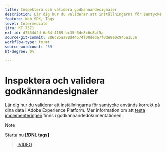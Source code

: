 ```yaml
---
title: Inspektera och validera godkännandesignaler
description: Lär dig hur du validerar att inställningarna för samtycke används korrekt på dina data i Adobe Experience Platform.
feature: Web SDK, Tags
level: Intermediate
jira: KT-7571
exl-id: d7534d2d-6a64-4189-bc35-0de8c6c8bf5a
source-git-commit: 286c85aa88d44574f00ded67f0de8e0c945a153e
workflow-type: tm+mt
source-wordcount: '59'
ht-degree: 0%

---
```


# Inspektera och validera godkännandesignaler

Lär dig hur du validerar att inställningarna för samtycke används korrekt på dina data i Adobe Experience Platform. Mer information om att [testa implementeringen](https://experienceleague.adobe.com/docs/experience-platform/landing/governance-privacy-security/consent/adobe/overview.html?lang=en#test-implementation) finns i godkännandedokumentationen.

>[!NOTE]
>
> Starta nu **[!DNL tags]**

>[!VIDEO](https://video.tv.adobe.com/v/332696/?learn=on&enablevpops)
